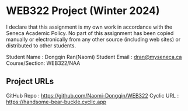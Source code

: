 # WEB322 Project (Winter 2024)

I declare that this assignment is my own work in accordance with the Seneca Academic Policy.
No part of this assignment has been copied manually or electronically from any other source
(including web sites) or distributed to other students.

Student Name  : Dongqin Ran(Naomi)
Student Email : dran@myseneca.ca
Course/Section: WEB322/NAA

## Project URLs
GitHub Repo   : https://github.com/Naomi-Dongqin/WEB322
Cyclic URL    : https://handsome-bear-buckle.cyclic.app
